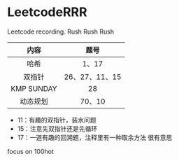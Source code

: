 # LeetcodeRRR
Leetcode recording. Rush Rush Rush

|    内容    |      题号      |
| :--------: | :------------: |
|    哈希    |     1、17      |
|   双指针   | 26、27、11、15 |
| KMP SUNDAY |       28       |
|  动态规划  |     70、10     |

- 11：有趣的双指针，装水问题
- 15：注意先双指针还是先循环
- 17：一道有趣的回溯题，注释里有一种取余方法 很有意思



focus on 100hot

